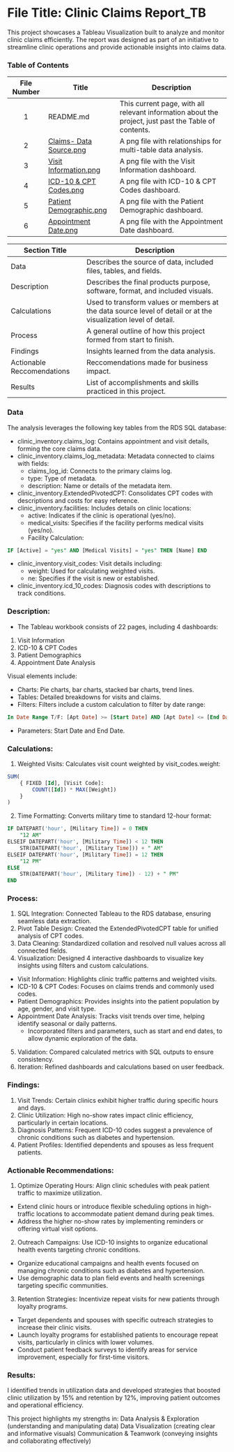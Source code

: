 # File Title: Clinic Claims Report_TB

This project showcases a Tableau Visualization built to analyze and monitor clinic claims efficiently. The report was designed as part of an initiative to streamline clinic operations and provide actionable insights into claims data. 

### Table of Contents
| File Number | Title | Description |
| :-----------: | ----------- |----------- |
| 1 | README.md | This current page, with all relevant information about the project, just past the Table of contents. |
| 2 | [Claims- Data Source.png](https://github.com/simrandulai/Data_Projects_Elite/blob/main/Clinic%20Claims%20Report/Claims-%20Data%20Source.png) | A png file with relationships for multi-table data analysis. |
| 3 | [Visit Information.png](https://github.com/simrandulai/Data_Projects_Elite/blob/main/Clinic%20Claims%20Report/Visit%20Information.png) | A png file with the Visit Information dashboard. |
| 4 | [ICD-10 & CPT Codes.png](https://github.com/simrandulai/Data_Projects_Elite/blob/main/Clinic%20Claims%20Report/ICD-10%20%26%20CPT%20Codes.png) | A png file with ICD-10 & CPT Codes dashboard. |
| 5 | [Patient Demographic.png](https://github.com/simrandulai/Data_Projects_Elite/blob/main/Clinic%20Claims%20Report/Patient%20Demographics.png) | A png file with the Patient Demographic dashboard. |
| 6 | [Appointment Date.png](https://github.com/simrandulai/Data_Projects_Elite/blob/main/Clinic%20Claims%20Report/Appointment%20Date.png) | A png file with the Appointment Date dashboard. |

| Section Title | Description |
| ----------- |----------- |
| Data | Describes the source of data, included files, tables, and fields. |
| Description | Describes the final products purpose, software, format, and included visuals. |
| Calculations | Used to transform values or members at the data source level of detail or at the visualization level of detail. |
| Process | A general outline of how this project formed from start to finish. |
| Findings | Insights learned from the data analysis. |
| Actionable Reccomendations | Reccomendations made for business impact. |
| Results | List of accomplishments and skills practiced in this project. |

### Data
The analysis leverages the following key tables from the RDS SQL database: 
- clinic_inventory.claims_log: Contains appointment and visit details, forming the core claims data.
- clinic_inventory.claims_log_metadata: Metadata connected to claims with fields: 
    - claims_log_id: Connects to the primary claims log.
    - type: Type of metadata.
    - description: Name or details of the metadata item. 
- clinic_inventory.ExtendedPivotedCPT: Consolidates CPT codes with descriptions and costs for easy reference.
- clinic_inventory.facilities: Includes details on clinic locations: 
    - active: Indicates if the clinic is operational (yes/no).
    - medical_visits: Specifies if the facility performs medical visits (yes/no).
    - Facility Calculation:
```sql  
IF [Active] = "yes" AND [Medical Visits] = "yes" THEN [Name] END
```` 
- clinic_inventory.visit_codes: Visit details including:
    - weight: Used for calculating weighted visits.
    - ne: Specifies if the visit is new or established.
- clinic_inventory.icd_10_codes: Diagnosis codes with descriptions to track conditions. 

### Description:
- The Tableau workbook consists of 22 pages, including 4 dashboards: 
1. Visit Information
2. ICD-10 & CPT Codes
3. Patient Demographics
4. Appointment Date Analysis

Visual elements include: 
- Charts: Pie charts, bar charts, stacked bar charts, trend lines.
- Tables: Detailed breakdowns for visits and claims.
- Filters: Filters include a custom calculation to filter by date range:
```sql  
In Date Range T/F: [Apt Date] >= [Start Date] AND [Apt Date] <= [End Date]
````  
- Parameters: Start Date and End Date. 

### Calculations:
1. Weighted Visits: Calculates visit count weighted by visit_codes.weight:
```sql  
SUM(  
    { FIXED [Id], [Visit Code]:  
        COUNT([Id]) * MAX([Weight]) 
    } 
)
```` 
2. Time Formatting: Converts military time to standard 12-hour format:
```sql  
IF DATEPART('hour', [Military Time]) = 0 THEN  
    "12 AM" 
ELSEIF DATEPART('hour', [Military Time]) < 12 THEN  
    STR(DATEPART('hour', [Military Time])) + " AM" 
ELSEIF DATEPART('hour', [Military Time]) = 12 THEN  
    "12 PM" 
ELSE  
    STR(DATEPART('hour', [Military Time]) - 12) + " PM" 
END 
```` 

### Process:
1. SQL Integration: Connected Tableau to the RDS database, ensuring seamless data extraction.
2. Pivot Table Design: Created the ExtendedPivotedCPT table for unified analysis of CPT codes.
3. Data Cleaning: Standardized collation and resolved null values across all connected fields.
4. Visualization: Designed 4 interactive dashboards to visualize key insights using filters and custom calculations.
- Visit Information: Highlights clinic traffic patterns and weighted visits.
- ICD-10 & CPT Codes: Focuses on claims trends and commonly used codes.
- Patient Demographics: Provides insights into the patient population by age, gender, and visit type.
- Appointment Date Analysis: Tracks visit trends over time, helping identify seasonal or daily patterns.
    - Incorporated filters and parameters, such as start and end dates, to allow dynamic exploration of the data.
5. Validation: Compared calculated metrics with SQL outputs to ensure consistency.
6. Iteration: Refined dashboards and calculations based on user feedback. 

### Findings:
1. Visit Trends: Certain clinics exhibit higher traffic during specific hours and days.
2. Clinic Utilization: High no-show rates impact clinic efficiency, particularly in certain locations.
3. Diagnosis Patterns: Frequent ICD-10 codes suggest a prevalence of chronic conditions such as diabetes and hypertension.
4. Patient Profiles: Identified dependents and spouses as less frequent patients.

### Actionable Recommendations:
1. Optimize Operating Hours: Align clinic schedules with peak patient traffic to maximize utilization.
- Extend clinic hours or introduce flexible scheduling options in high-traffic locations to accommodate patient demand during peak times.
- Address the higher no-show rates by implementing reminders or offering virtual visit options. 
2. Outreach Campaigns: Use ICD-10 insights to organize educational health events targeting chronic conditions.
- Organize educational campaigns and health events focused on managing chronic conditions such as diabetes and hypertension.
- Use demographic data to plan field events and health screenings targeting specific communities. 
3. Retention Strategies: Incentivize repeat visits for new patients through loyalty programs.
- Target dependents and spouses with specific outreach strategies to increase their clinic visits.
- Launch loyalty programs for established patients to encourage repeat visits, particularly in clinics with lower volumes.
- Conduct patient feedback surveys to identify areas for service improvement, especially for first-time visitors. 

### Results:
I identified trends in utilization data and developed strategies that boosted clinic utilization by 15% and retention by 12%, improving patient outcomes and operational efficiency. 

This project highlights my strengths in:
Data Analysis & Exploration (understanding and manipulating data)
Data Visualization (creating clear and informative visuals)
Communication & Teamwork (conveying insights and collaborating effectively)

